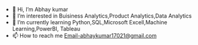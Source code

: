 - 👋 Hi, I’m Abhay kumar
- 👀 I’m interested in Buisiness Analytics,Product Analytics,Data Analytics
- 🌱 I’m currently learning Python,SQL,Microsoft Excell,Machine Learning,PowerBI, Tableau
- 📫 How to reach me Email-abhaykumar17021@gmail.com


<!---
1702Abhay/1702Abhay is a ✨ special ✨ repository because its `README.md` (this file) appears on your GitHub profile.
You can click the Preview link to take a look at your changes.
--->
